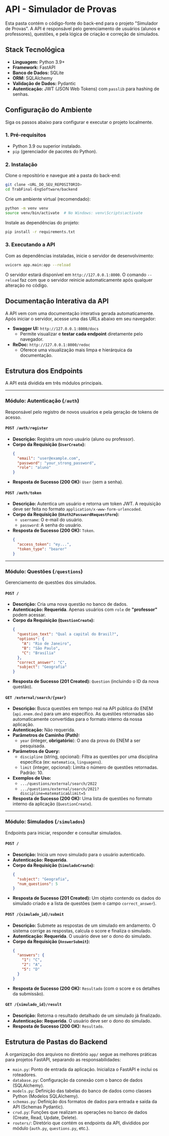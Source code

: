 # API - Simulador de Provas

Esta pasta contém o código-fonte do back-end para o projeto "Simulador de Provas". A API é responsável pelo gerenciamento de usuários (alunos e professores), questões, e pela lógica de criação e correção de simulados.

## Stack Tecnológica

* **Linguagem:** Python 3.9+
* **Framework:** FastAPI
* **Banco de Dados:** SQLite
* **ORM:** SQLAlchemy
* **Validação de Dados:** Pydantic
* **Autenticação:** JWT (JSON Web Tokens) com `passlib` para hashing de senhas.

## Configuração do Ambiente

Siga os passos abaixo para configurar e executar o projeto localmente.

### 1. Pré-requisitos

-   Python 3.9 ou superior instalado.
-   `pip` (gerenciador de pacotes do Python).

### 2. Instalação

Clone o repositório e navegue até a pasta do back-end:

```bash
git clone <URL_DO_SEU_REPOSITORIO>
cd TrabFinal-EngSoftware/backend
```

Crie um ambiente virtual (recomendado):

```bash
python -m venv venv
source venv/bin/activate  # No Windows: venv\Scripts\activate
```

Instale as dependências do projeto:

```bash
pip install -r requirements.txt
```

### 3. Executando a API

Com as dependências instaladas, inicie o servidor de desenvolvimento:

```bash
uvicorn app.main:app --reload
```

O servidor estará disponível em `http://127.0.0.1:8000`. O comando `--reload` faz com que o servidor reinicie automaticamente após qualquer alteração no código.

## Documentação Interativa da API

A API vem com uma documentação interativa gerada automaticamente. Após iniciar o servidor, acesse uma das URLs abaixo em seu navegador:

-   **Swagger UI:** `http://127.0.0.1:8000/docs`
    -   Permite visualizar e **testar cada endpoint** diretamente pelo navegador.
-   **ReDoc:** `http://127.0.0.1:8000/redoc`
    -   Oferece uma visualização mais limpa e hierárquica da documentação.

## Estrutura dos Endpoints

A API está dividida em três módulos principais.

---

### Módulo: Autenticação (`/auth`)

Responsável pelo registro de novos usuários e pela geração de tokens de acesso.

#### `POST /auth/register`

-   **Descrição:** Registra um novo usuário (aluno ou professor).
-   **Corpo da Requisição (`UserCreate`):**
    ```json
    {
      "email": "user@example.com",
      "password": "your_strong_password",
      "role": "aluno"
    }
    ```
-   **Resposta de Sucesso (200 OK):** `User` (sem a senha).

#### `POST /auth/token`

-   **Descrição:** Autentica um usuário e retorna um token JWT. A requisição deve ser feita no formato `application/x-www-form-urlencoded`.
-   **Corpo da Requisição (`OAuth2PasswordRequestForm`):**
    -   `username`: O e-mail do usuário.
    -   `password`: A senha do usuário.
-   **Resposta de Sucesso (200 OK):** `Token`.
    ```json
    {
      "access_token": "ey...",
      "token_type": "bearer"
    }
    ```

---

### Módulo: Questões (`/questions`)

Gerenciamento de questões dos simulados.

#### `POST /`

-   **Descrição:** Cria uma nova questão no banco de dados.
-   **Autenticação:** **Requerida**. Apenas usuários com `role` de **"professor"** podem acessar.
-   **Corpo da Requisição (`QuestionCreate`):**
    ```json
    {
      "question_text": "Qual a capital do Brasil?",
      "options": {
        "A": "Rio de Janeiro",
        "B": "São Paulo",
        "C": "Brasília"
      },
      "correct_answer": "C",
      "subject": "Geografia"
    }
    ```
-   **Resposta de Sucesso (201 Created):** `Question` (incluindo o ID da nova questão).

#### `GET /external/search/{year}`

-   **Descrição:** Busca questões em tempo real na API pública do ENEM (`api.enem.dev`) para um ano específico. As questões retornadas são automaticamente convertidas para o formato interno da nossa aplicação.
-   **Autenticação:** Não requerida.
-   **Parâmetros de Caminho (Path):**
    -   `year` (integer, **obrigatório**): O ano da prova do ENEM a ser pesquisada.
-   **Parâmetros de Query:**
    -   `discipline` (string, opcional): Filtra as questões por uma disciplina específica (ex: `matematica`, `linguagens`).
    -   `limit` (integer, opcional): Limita o número de questões retornadas. Padrão: 10.
-   **Exemplos de Uso:**
    -   `.../questions/external/search/2022`
    -   `.../questions/external/search/2021?discipline=matematica&limit=5`
-   **Resposta de Sucesso (200 OK):** Uma lista de questões no formato interno da aplicação (`QuestionCreate`).


---

### Módulo: Simulados (`/simulados`)

Endpoints para iniciar, responder e consultar simulados.

#### `POST /`

-   **Descrição:** Inicia um novo simulado para o usuário autenticado.
-   **Autenticação:** **Requerida**.
-   **Corpo da Requisição (`SimuladoCreate`):**
    ```json
    {
      "subject": "Geografia",
      "num_questions": 5
    }
    ```
-   **Resposta de Sucesso (201 Created):** Um objeto contendo os dados do simulado criado e a lista de questões (sem o campo `correct_answer`).

#### `POST /{simulado_id}/submit`

-   **Descrição:** Submete as respostas de um simulado em andamento. O sistema corrige as respostas, calcula o score e finaliza o simulado.
-   **Autenticação:** **Requerida**. O usuário deve ser o dono do simulado.
-   **Corpo da Requisição (`AnswerSubmit`):**
    ```json
    {
      "answers": {
        "1": "C",
        "2": "A",
        "5": "D"
      }
    }
    ```
-   **Resposta de Sucesso (200 OK):** `Resultado` (com o score e os detalhes da submissão).

#### `GET /{simulado_id}/result`

-   **Descrição:** Retorna o resultado detalhado de um simulado já finalizado.
-   **Autenticação:** **Requerida**. O usuário deve ser o dono do simulado.
-   **Resposta de Sucesso (200 OK):** `Resultado`.

## Estrutura de Pastas do Backend

A organização dos arquivos no diretório `app/` segue as melhores práticas para projetos FastAPI, separando as responsabilidades:

-   `main.py`: Ponto de entrada da aplicação. Inicializa o FastAPI e inclui os roteadores.
-   `database.py`: Configuração da conexão com o banco de dados (SQLAlchemy).
-   `models.py`: Definição das tabelas do banco de dados como classes Python (Modelos SQLAlchemy).
-   `schemas.py`: Definição dos formatos de dados para entrada e saída da API (Schemas Pydantic).
-   `crud.py`: Funções que realizam as operações no banco de dados (Create, Read, Update, Delete).
-   `routers/`: Diretório que contém os endpoints da API, divididos por módulo (`auth.py`, `questions.py`, etc.).
